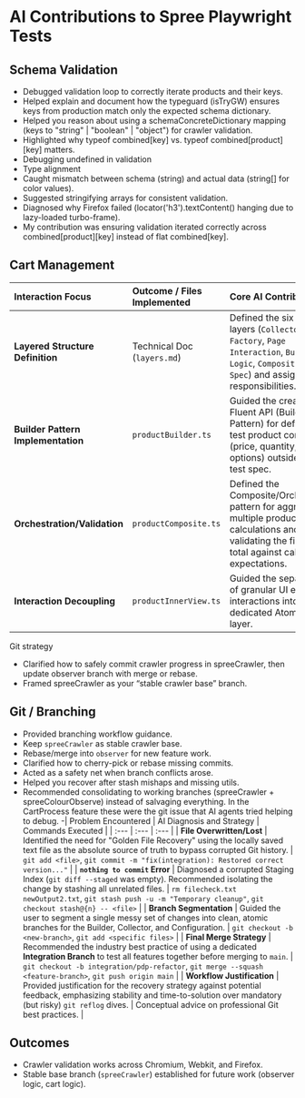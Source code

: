 # AI Contributions to Spree Playwright Tests

## Schema Validation
- Debugged validation loop to correctly iterate products and their keys.
- Helped explain and document how the typeguard (isTryGW) ensures keys from production match only the expected schema dictionary.
- Helped you reason about using a schemaConcreteDictionary mapping (keys to "string" | "boolean" | "object") for crawler validation.
- Highlighted why typeof combined[key] vs. typeof combined[product][key] matters.
- Debugging undefined in validation
- Type alignment
- Caught mismatch between schema (string) and actual data (string[] for color values).
- Suggested stringifying arrays for consistent validation.
- Diagnosed why Firefox failed (locator('h3').textContent() hanging due to lazy-loaded turbo-frame).
- My contribution was ensuring validation iterated correctly across combined[product][key] instead of flat combined[key].

## Cart Management 

| Interaction Focus | Outcome / Files Implemented | Core AI Contribution |
| :--- | :--- | :--- |
| **Layered Structure Definition** | Technical Doc (`layers.md`) | Defined the six core layers (`Collector`, `Factory`, `Page Interaction`, `Business Logic`, `Composition`, `Spec`) and assigned responsibilities. |
| **Builder Pattern Implementation** | `productBuilder.ts` | Guided the creation of a Fluent API (Builder Pattern) for defining test product context (price, quantity, options) outside of the test spec. |
| **Orchestration/Validation** | `productComposite.ts` | Defined the Composite/Orchestrator pattern for aggregating multiple product calculations and validating the final cart total against calculated expectations. |
| **Interaction Decoupling** | `productInnerView.ts` | Guided the separation of granular UI element interactions into a dedicated Atomic POM layer. |

Git strategy

- Clarified how to safely commit crawler progress in spreeCrawler, then update observer branch with merge or rebase.
- Framed spreeCrawler as your “stable crawler base” branch.


## Git / Branching
- Provided branching workflow guidance.
- Keep `spreeCrawler` as stable crawler base.
- Rebase/merge into `observer` for new feature work.
- Clarified how to cherry-pick or rebase missing commits.
- Acted as a safety net when branch conflicts arose.
- Helped you recover after stash mishaps and missing utils.
- Recommended consolidating to working branches (spreeCrawler + spreeColourObserve) instead of salvaging everything.
In the CartProcess feature these were the git issue that AI agents tried helping to debug.
-| Problem Encountered | AI Diagnosis and Strategy | Commands Executed |
| :--- | :--- | :--- |
| **File Overwritten/Lost** | Identified the need for "Golden File Recovery" using the locally saved text file as the absolute source of truth to bypass corrupted Git history. | `git add <file>`, `git commit -m "fix(integration): Restored correct version..."` |
| **`nothing to commit` Error** | Diagnosed a corrupted Staging Index (`git diff --staged` was empty). Recommended isolating the change by stashing all unrelated files. | `rm filecheck.txt newOutput2.txt`, `git stash push -u -m "Temporary cleanup"`, `git checkout stash@{n} -- <file>` |
| **Branch Segmentation** | Guided the user to segment a single messy set of changes into clean, atomic branches for the Builder, Collector, and Configuration. | `git checkout -b <new-branch>`, `git add <specific files>` |
| **Final Merge Strategy** | Recommended the industry best practice of using a dedicated **Integration Branch** to test all features together before merging to `main`. | `git checkout -b integration/pdp-refactor`, `git merge --squash <feature-branch>`, `git push origin main` |
| **Workflow Justification** | Provided justification for the recovery strategy against potential feedback, emphasizing stability and time-to-solution over mandatory (but risky) `git reflog` dives. | Conceptual advice on professional Git best practices. |

## Outcomes
- Crawler validation works across Chromium, Webkit, and Firefox.
- Stable base branch (`spreeCrawler`) established for future work (observer logic, cart logic).






